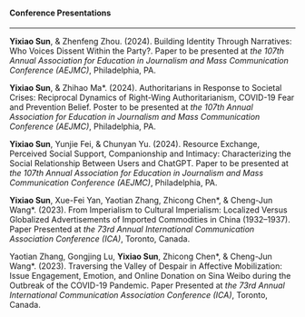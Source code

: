 #### **Conference Presentations**

---

**Yixiao Sun**, & Zhenfeng Zhou. (2024). Building Identity Through Narratives: Who Voices Dissent Within the Party?. Paper to be presented at _the 107th Annual Association for Education in Journalism and Mass Communication Conference (AEJMC)_, Philadelphia, PA.

**Yixiao Sun**, & Zhihao Ma\*. (2024). Authoritarians in Response to Societal Crises: Reciprocal Dynamics of Right-Wing Authoritarianism, COVID-19 Fear and Prevention Belief. Poster to be presented at _the 107th Annual Association for Education in Journalism and Mass Communication Conference (AEJMC)_, Philadelphia, PA.

**Yixiao Sun**, Yunjie Fei, & Chunyan Yu. (2024). Resource Exchange, Perceived Social Support, Companionship and Intimacy: Characterizing the Social Relationship Between Users and ChatGPT. Paper to be presented at _the 107th Annual Association for Education in Journalism and Mass Communication Conference (AEJMC)_, Philadelphia, PA.
    
**Yixiao Sun**, Xue-Fei Yan, Yaotian Zhang, Zhicong Chen\*, & Cheng-Jun Wang\*. (2023). From Imperialism to Cultural Imperialism: Localized Versus Globalized Advertisements of Imported Commodities in China (1932–1937). Paper Presented at _the 73rd Annual International Communication Association Conference (ICA)_, Toronto, Canada.

Yaotian Zhang, Gongjing Lu, **Yixiao Sun**, Zhicong Chen\*, & Cheng-Jun Wang\*. (2023). Traversing the Valley of Despair in Affective Mobilization: Issue Engagement, Emotion, and Online Donation on Sina Weibo during the Outbreak of the COVID-19 Pandemic. Paper Presented at _the 73rd Annual International Communication Association Conference (ICA)_, Toronto, Canada.
